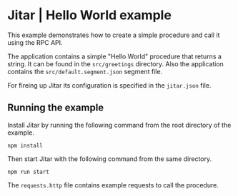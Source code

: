 
# Jitar | Hello World example

This example demonstrates how to create a simple procedure and call it using the RPC API.

The application contains a simple "Hello World" procedure that returns a string.
It can be found in the ``src/greetings`` directory. Also the application contains
the ``src/default.segment.json`` segment file.

For fireing up Jitar its configuration is specified in the ``jitar.json`` file.

## Running the example

Install Jitar by running the following command from the root directory of the example.

```
npm install
```

Then start Jitar with the following command from the same directory.

```
npm run start
```

The ``requests.http`` file contains example requests to call the procedure.
